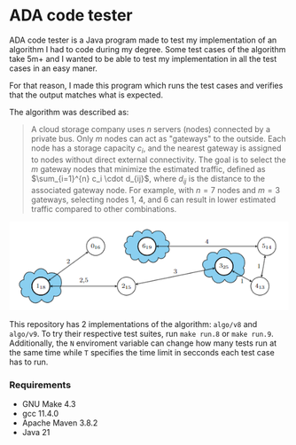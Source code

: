 # ADA code tester

ADA code tester is a Java program made to test my implementation of an algorithm I had to code during my degree.
Some test cases of the algorithm take 5m+ and I wanted to be able to test my implementation in all the test cases in an easy maner.

For that reason, I made this program which runs the test cases and verifies that the output matches what is expected.

The algorithm was described as:

> A cloud storage company uses $n$ servers (nodes) connected by a private bus. Only $m$ nodes can act as "gateways" to the outside. Each node has a storage capacity $c_i$, and the nearest gateway is assigned to nodes without direct external connectivity. The goal is to select the $m$ gateway nodes that minimize the estimated traffic, defined as $\sum_{i=1}^{n} c_i \cdot d_{ij}$, where $d_{ij}$ is the distance to the associated gateway node.
> For example, with $n = 7$ nodes and $m = 3$ gateways, selecting nodes $1$, $4$, and $6$ can result in lower estimated traffic compared to other combinations.

![example nodes](image.png)

This repository has 2 implementations of the algorithm: `algo/v8` and `algo/v9`. To try their respective test suites, run `make run.8` or `make run.9`. Additionally, the `N` enviroment variable can change how many tests run at the same time while `T` specifies the time limit in secconds each test case has to run.

### Requirements

- GNU Make 4.3
- gcc 11.4.0
- Apache Maven 3.8.2
- Java 21
